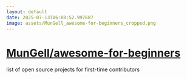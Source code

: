 ```yaml
---
layout: default
date: 2025-07-13T06:08:52.997687
image: assets/MunGell_awesome-for-beginners_cropped.png
---
```


# [MunGell/awesome-for-beginners](https://github.com/MunGell/awesome-for-beginners)

list of open source projects for first-time contributors
